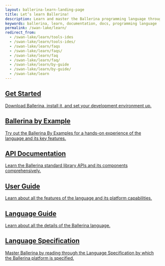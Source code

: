 ```yaml
---
layout: ballerina-learn-landing-page
title: Let’s learn Ballerina!
description: Learn and master the Ballerina programming language through setting up, Ballerina by examples, the standard library or API documentation, and how to guides.
keywords: ballerina, learn, documentation, docs, programming language
permalink: /swan-lake/learn/
redirect_from:
  - /swan-lake/learn/tools-ides
  - /swan-lake/learn/tools-ides/
  - /swan-lake/learn/faqs
  - /swan-lake/learn/faqs/
  - /swan-lake/learn/faq
  - /swan-lake/learn/faq/
  - /swan-lake/learn/by-guide
  - /swan-lake/learn/by-guide/
  - /swan-lake/learn
---
```


<div class="col-sm-12 col-md-4 cLearnPageContentCol">
<a class="cBoxLink" href="/swan-lake/learn/quick-tour">

<h2>Get Started</h2>

<p>Download Ballerina, install it, and set your development environment up.</p>

</a>

  
</div>


<div class="col-sm-12 col-md-4 cLearnPageContentCol">
<a class="cBoxLink" href="/swan-lake/learn/by-example/">

<h2>Ballerina by Example</h2>

<p>Try out the Ballerina By Examples for a hands-on experience of the language and its key features.</p>

</a>

  
</div>

<div class="col-sm-12 col-md-4 cLearnPageContentCol">
<a class="cBoxLink" href="/swan-lake/learn/api-docs/ballerina">
<h2>API Documentation</h2>
<p>Learn the Ballerina standard library APIs and its components comprehensively.</p>



</a>

</div>

<!--<div class="clearfix"></div>-->

<div class="col-sm-12 col-md-4 cLearnPageContentCol">

  <a class="cBoxLink" href="/swan-lake/learn/using-the-cli-tools/">
  <h2>User Guide</h2>
  <p>Learn about all the features of the language and its platform capabilities.</p>
  </a>

</div>

<div class="col-sm-12 col-md-4 cLearnPageContentCol">

<a class="cBoxLink" href="/swan-lake/learn/lang-guide/">
<h2>Language Guide</h2>
<p>Learn about all the details of the Ballerina language.</p>
</a>

</div>
 

<div class="col-sm-12 col-md-4 cLearnPageContentCol">

<a class="cBoxLink" href="/spec/">
<h2>Language Specification</h2>
<p>Master Ballerina by reading through the Language Specification by which the Ballerina platform is specified.</p>
</a>

</div>

<div class="clearfix"></div>




